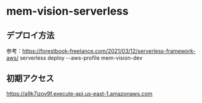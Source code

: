 # mem-vision-serverless

## デプロイ方法
参考：https://forestbook-freelance.com/2021/03/12/serverless-framework-aws/
serverless deploy --aws-profile mem-vision-dev

## 初期アクセス
https://a9k7jzov9f.execute-api.us-east-1.amazonaws.com
